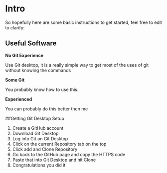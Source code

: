 # Intro

So hopefully here are some basic instructions to get started, feel free to edit to clarify:

## Useful Software

**No Git Experience**

Use Git desktop, it is a really simple way to get most of the uses of git 
without knowing the commands

**Some Git**

You probably know how to use this.

**Experienced**

You can probably do this better then me

##Getting Git Desktop Setup

1) Create a GitHub account
2) Download Git Desktop
3) Log into Git on Git Desktop
4) Click on the current Repository tab on the top
5) Click add and Clone Repository
6) Go back to the GitHub page and copy the HTTPS code
7) Paste that into Git Desktop and hit Clone
8) Congratulations you did it

